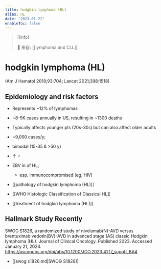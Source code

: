 ```yaml
---
title: hodgkin lymphoma (HL)
alias: HL
date: "2023-01-22"
enableToc: false
---
```


> [!info]
>
> 🌱 來自: [[lymphoma and CLL]]

# hodgkin lymphoma (HL)

(Am J Hematol 2018;93:704; Lancet 2021;398:1518)

## Epidemiology and risk factors

- Represents ~12% of lymphomas
- ~8-9K cases annually in US, resulting in ~1300 deaths
- Typically affects younger pts (20s-30s) but can also affect older adults
- ~9,000 cases/y;
- bimodal (15-35 & >50 y)
- ↑ ♂
- EBV in of HL,

  - esp. immunocompromised (eg, HIV)

- [[pathology of hodgkin lymphoma (HL)]]
- [[WHO Histologic Classification of Classical HL]]
- [[treatment of hodgkin lymphoma (HL)]]


## Hallmark Study Recently
SWOG S1826, a randomized study of nivolumab(N)-AVD versus brentuximab vedotin(BV)-AVD in advanced stage (AS) classic Hodgkin lymphoma (HL). Journal of Clinical Oncology. Published 2023. Accessed January 21, 2024. https://ascopubs.org/doi/abs/10.1200/JCO.2023.41.17_suppl.LBA4
‌
- [[swog s1826.md|SWOG S1826]]
